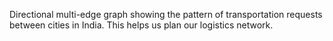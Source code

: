 Directional multi-edge graph showing the pattern of transportation requests between cities in India. This helps us plan our logistics network.
